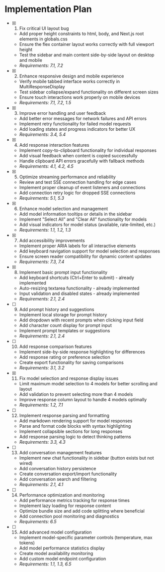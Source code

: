 # Implementation Plan

- [x] 1. Fix critical UI layout bug
  - Add proper height constraints to html, body, and Next.js root elements in globals.css
  - Ensure the flex container layout works correctly with full viewport height
  - Test the sidebar and main content side-by-side layout on desktop and mobile
  - _Requirements: 7.1, 7.2_

- [x] 2. Enhance responsive design and mobile experience
  - Verify mobile tabbed interface works correctly in MultiResponseDisplay
  - Test sidebar collapse/expand functionality on different screen sizes
  - Ensure touch interactions work properly on mobile devices
  - _Requirements: 7.1, 7.2, 1.5_

- [x] 3. Improve error handling and user feedback
  - Add better error messages for network failures and API errors
  - Implement retry functionality for failed model requests
  - Add loading states and progress indicators for better UX
  - _Requirements: 3.4, 5.4_

- [x] 4. Add response interaction features
  - Implement copy-to-clipboard functionality for individual responses
  - Add visual feedback when content is copied successfully
  - Handle clipboard API errors gracefully with fallback methods
  - _Requirements: 4.1, 4.2, 4.5_

- [x] 5. Optimize streaming performance and reliability
  - Review and test SSE connection handling for edge cases
  - Implement proper cleanup of event listeners and connections
  - Add connection retry logic for dropped SSE connections
  - _Requirements: 5.1, 5.3_

- [x] 6. Enhance model selection and management
  - Add model information tooltips or details in the sidebar
  - Implement "Select All" and "Clear All" functionality for models
  - Add visual indicators for model status (available, rate-limited, etc.)
  - _Requirements: 1.1, 1.2, 1.3_

- [x] 7. Add accessibility improvements
  - Implement proper ARIA labels for all interactive elements
  - Add keyboard navigation support for model selection and responses
  - Ensure screen reader compatibility for dynamic content updates
  - _Requirements: 7.3, 7.4_

- [x] 8. Implement basic prompt input functionality
  - Add keyboard shortcuts (Ctrl+Enter to submit) - already implemented
  - Auto-resizing textarea functionality - already implemented
  - Input validation and disabled states - already implemented
  - _Requirements: 2.1, 2.4_

- [ ] 9. Add prompt history and suggestions
  - Implement local storage for prompt history
  - Add dropdown with recent prompts when clicking input field
  - Add character count display for prompt input
  - Implement prompt templates or suggestions
  - _Requirements: 2.1, 2.4_

- [ ] 10. Add response comparison features
  - Implement side-by-side response highlighting for differences
  - Add response rating or preference selection
  - Create export functionality for saving comparisons
  - _Requirements: 3.1, 3.2_

- [x] 11. Fix model selection and response display issues
  - Limit maximum model selection to 4 models for better scrolling and layout
  - Add validation to prevent selecting more than 4 models
  - Improve response column layout to handle 4 models optimally
  - _Requirements: 1.2, 7.1_

- [ ] 12. Implement response parsing and formatting
  - Add markdown rendering support for model responses
  - Parse and format code blocks with syntax highlighting
  - Implement collapsible sections for long responses
  - Add response parsing logic to detect thinking patterns
  - _Requirements: 3.3, 4.3_

- [ ] 13. Add conversation management features
  - Implement new chat functionality in sidebar (button exists but not wired)
  - Add conversation history persistence
  - Create conversation export/import functionality
  - Add conversation search and filtering
  - _Requirements: 2.1, 4.1_

- [ ] 14. Performance optimization and monitoring
  - Add performance metrics tracking for response times
  - Implement lazy loading for response content
  - Optimize bundle size and add code splitting where beneficial
  - Add connection pool monitoring and diagnostics
  - _Requirements: 6.5_

- [ ] 15. Add advanced model configuration
  - Implement model-specific parameter controls (temperature, max tokens)
  - Add model performance statistics display
  - Create model availability monitoring
  - Add custom model endpoint configuration
  - _Requirements: 1.1, 1.3, 6.5_